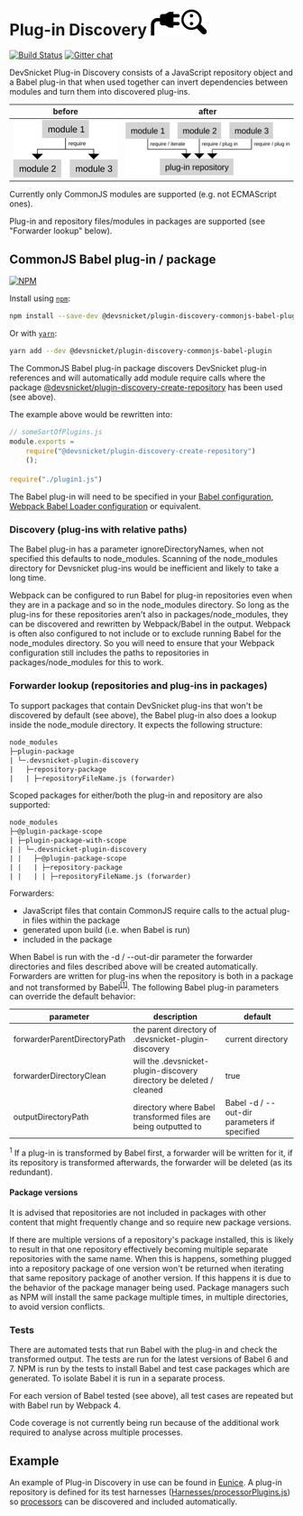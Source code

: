 # Plug-in Discovery ![](https://raw.githubusercontent.com/DevSnicket/plugin-discovery/master/docs/icon.svg?sanitize=true)

[![Build Status](https://travis-ci.org/DevSnicket/plugin-discovery.svg?branch=master)](https://travis-ci.org/DevSnicket/plugin-discovery) [![Gitter chat](https://badges.gitter.im/devsnicket-plugin-discovery/gitter.png)](https://gitter.im/devsnicket-plugin-discovery)

DevSnicket Plug-in Discovery consists of a JavaScript repository object and a Babel plug-in that when used together can invert dependencies between modules and turn them into discovered plug-ins.

before | after
------ | -----
![](https://raw.githubusercontent.com/DevSnicket/plugin-discovery/master/before.svg?sanitize=true) | ![](https://raw.githubusercontent.com/DevSnicket/plugin-discovery/master/after.svg?sanitize=true)

Currently only CommonJS modules are supported (e.g. not ECMAScript ones).

Plug-in and repository files/modules in packages are supported (see "Forwarder lookup" below).

## CommonJS Babel plug-in / package

[![NPM](https://img.shields.io/npm/v/@devsnicket/plugin-discovery-commonjs-babel-plugin.svg)](https://www.npmjs.com/package/@devsnicket/plugin-discovery-commonjs-babel-plugin
)

Install using [`npm`](https://www.npmjs.com/package/@devsnicket/plugin-discovery-commonjs-babel-plugin):

```bash
npm install --save-dev @devsnicket/plugin-discovery-commonjs-babel-plugin
```
Or with [`yarn`](https://yarnpkg.com/en/package/@devsnicket/plugin-discovery-commonjs-babel-plugin):

```bash
yarn add --dev @devsnicket/plugin-discovery-commonjs-babel-plugin
```

The CommonJS Babel plug-in package discovers DevSnicket plug-in references and will automatically add module require calls where the package [@devsnicket/plugin-discovery-create-repository](https://www.npmjs.com/package/@devsnicket/plugin-discovery-create-repository) has been used (see above).

The example above would be rewritten into:

```javascript
// someSortOfPlugins.js
module.exports =
	require("@devsnicket/plugin-discovery-create-repository")
	();
	
require("./plugin1.js")
```

The Babel plug-in will need to be specified in your [Babel configuration](https://babeljs.io/docs/en/plugins#plugin-preset-paths), [Webpack Babel Loader configuration](https://github.com/babel/babel-loader#options) or equivalent.

### Discovery (plug-ins with relative paths)

The Babel plug-in has a parameter ignoreDirectoryNames, when not specified this defaults to node_modules. Scanning of the node_modules directory for Devsnicket plug-ins would be inefficient and likely to take a long time.

Webpack can be configured to run Babel for plug-in repositories even when they are in a package and so in the node_modules directory. So long as the plug-ins for these repositories aren't also in packages/node_modules, they can be discovered and rewritten by Webpack/Babel in the output. Webpack is often also configured to not include or to exclude running Babel for the node_modules directory. So you will need to ensure that your Webpack configuration still includes the paths to repositories in packages/node_modules for this to work.

### Forwarder lookup (repositories and plug-ins in packages)

To support packages that contain DevSnicket plug-ins that won't be discovered by default (see above), the Babel plug-in also does a lookup inside the node_module directory. It expects the following structure:

```
node_modules
├─plugin-package
| └─.devsnicket-plugin-discovery
|   ├─repository-package
|   | ├─repositoryFileName.js (forwarder)
```

Scoped packages for either/both the plug-in and repository are also supported:

```
node_modules
├─@plugin-package-scope
| ├─plugin-package-with-scope
| | └─.devsnicket-plugin-discovery
| |   ├─@plugin-package-scope
| |   | ├─repository-package
| |   | | ├─repositoryFileName.js (forwarder)
```

Forwarders:
* JavaScript files that contain CommonJS require calls to the actual plug-in files within the package
* generated upon build (i.e. when Babel is run)
* included in the package
  
When Babel is run with the -d / --out-dir parameter the forwarder directories and files described above will be created automatically. Forwarders are written for plug-ins when the repository is both in a package and not transformed by Babel<sup>[[1]](#footnote1)</sup>. The following Babel plug-in parameters can override the default behavior:

| parameter | description | default 
| - | - | - |
| forwarderParentDirectoryPath | the parent directory of .devsnicket-plugin-discovery | current directory |
| forwarderDirectoryClean | will the .devsnicket-plugin-discovery directory be deleted / cleaned | true
| outputDirectoryPath | directory where Babel transformed files are being outputted to | Babel -d / --out-dir parameters if specified

<a name="footnote1"><sup>1</sup></a> If a plug-in is transformed by Babel first, a forwarder will be written for it, if its repository is transformed afterwards, the forwarder will be deleted (as its redundant).

#### Package versions

It is advised that repositories are not included in packages with other content that might frequently change and so require new package versions.

If there are multiple versions of a repository's package installed, this is likely to result in that one repository effectively becoming multiple separate repositories with the same name. When this is happens, something plugged into a repository package of one version won't be returned when iterating that same repository package of another version. If this happens it is due to the behavior of the package manager being used. Package managers such as NPM will install the same package multiple times, in multiple directories, to avoid version conflicts.

### Tests

There are automated tests that run Babel with the plug-in and check the transformed output. The tests are run for the latest versions of Babel 6 and 7. NPM is run by the tests to install Babel and test case packages which are generated. To isolate Babel it is run in a separate process.

For each version of Babel tested (see above), all test cases are repeated but with Babel run by Webpack 4.

Code coverage is not currently being run because of the additional work required to analyse across multiple processes.

## Example

An example of Plug-in Discovery in use can be found in [Eunice](https://github.com/DevSnicket/Eunice). A plug-in repository is defined for its test harnesses ([Harnesses/processorPlugins.js](https://github.com/DevSnicket/Eunice/blob/master/Harnesses/processorPlugins.js)) so [processors](https://github.com/DevSnicket/Eunice/tree/master/Processors) can be discovered and included automatically.

